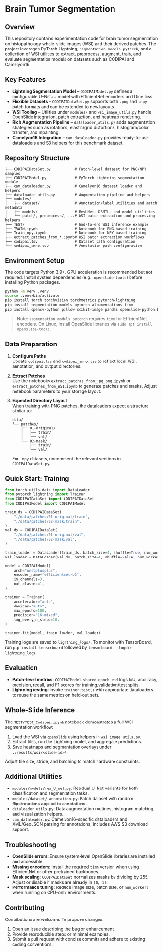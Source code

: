 # Brain Tumor Segmentation

## Overview
This repository contains experimentation code for brain tumor segmentation on histopathology whole-slide images (WSI) and their derived patches. The project leverages PyTorch Lightning, `segmentation_models_pytorch`, and a collection of WSI utilities to extract, preprocess, augment, train, and evaluate segmentation models on datasets such as CODIPAI and Camelyon16.

## Key Features
- **Lightning Segmentation Model** – `CODIPAIModel.py` defines a configurable U-Net++ model with EfficientNet encoders and Dice loss.
- **Flexible Datasets** – `CODIPAIDataSet.py` supports both `.png` and `.npy` patch formats and can be extended to new layouts.
- **WSI Tooling** – Utilities under `modules/` and `wsi_image_utils.py` handle OpenSlide integration, patch extraction, and heatmap rendering.
- **Rich Augmentation Pipeline** – `dataloader_utils.py` adds augmentation strategies such as rotations, elastic/grid distortions, histogram/color transfer, and inpainting.
- **Camelyon16 Integration** – `cam_dataloader.py` provides ready-to-use dataloaders and S3 helpers for this benchmark dataset.

## Repository Structure
```
├── CODIPAIDataSet.py           # Patch-level dataset for PNG/NPY samples
├── CODIPAIModel.py             # PyTorch Lightning segmentation module
├── cam_dataloader.py           # Camelyon16 dataset loader and helpers
├── dataloader_utils.py         # Augmentation pipeline and helpers
├── modules/
│   ├── dataset/                # Annotation/label utilities and patch metadata
│   ├── models/                 # ResUNet, DSMIL, and model utilities
│   └── patch/, preprocess/, ...# WSI patch extraction and processing helpers
├── TEST/                       # End-to-end WSI inference example
├── TRAIN.ipynb                 # Notebook for PNG-based training
├── Train_npy.ipynb             # Notebook for NPY-based training
├── extract_patches_from_*.ipynb# WSI patch extraction workflows
├── codipai.tsv                 # Dataset path configuration
└── codipai_anno.tsv            # Annotation path configuration
```

## Environment Setup
The code targets Python 3.9+. GPU acceleration is recommended but not required. Install system dependencies (e.g., `openslide-tools`) before installing Python packages.

```bash
python -m venv .venv
source .venv/bin/activate
pip install torch torchvision torchmetrics pytorch-lightning
pip install segmentation-models-pytorch albumentations timm
pip install opencv-python pillow scikit-image pandas openslide-python boto3 fiona rich
```

> Note: `segmentation_models_pytorch` requires `timm` for EfficientNet encoders. On Linux, install OpenSlide libraries via `sudo apt install openslide-tools`.

## Data Preparation

1. **Configure Paths**  
   Update `codipai.tsv` and `codipai_anno.tsv` to reflect local WSI, annotation, and output directories.

2. **Extract Patches**  
   Use the notebooks `extract_patches_from_jpg_png.ipynb` or `extract_patches_from_WSI.ipynb` to generate patches and masks. Adjust notebook parameters to your storage layout.

3. **Expected Directory Layout**  
   When training with PNG patches, the dataloaders expect a structure similar to:
   ```
   data/
   └── patches/
       ├── 01-original/
       │   ├── train/
       │   └── val/
       └── 02-mask/
           ├── train/
           └── val/
   ```
   For `.npy` datasets, uncomment the relevant sections in `CODIPAIDataSet.py`.

## Quick Start: Training
```python
from torch.utils.data import DataLoader
from pytorch_lightning import Trainer
from CODIPAIDataSet import CODIPAIDataSet
from CODIPAIModel import CODIPAIModel

train_ds = CODIPAIDataSet(
    "./data/patches/01-original/train",
    "./data/patches/02-mask/train",
)
val_ds = CODIPAIDataSet(
    "./data/patches/01-original/val",
    "./data/patches/02-mask/val",
)

train_loader = DataLoader(train_ds, batch_size=4, shuffle=True, num_workers=4)
val_loader = DataLoader(val_ds, batch_size=4, shuffle=False, num_workers=4)

model = CODIPAIModel(
    arch="unetplusplus",
    encoder_name="efficientnet-b3",
    in_channels=3,
    out_classes=1,
)

trainer = Trainer(
    accelerator="auto",
    devices="auto",
    max_epochs=100,
    precision="16-mixed",
    log_every_n_steps=10,
)

trainer.fit(model, train_loader, val_loader)
```

Training logs are saved to `lightning_logs/`. To monitor with TensorBoard, run `pip install tensorboard` followed by `tensorboard --logdir lightning_logs`.

## Evaluation
- **Patch-level metrics**: `CODIPAIModel.shared_epoch_end` logs IoU, accuracy, precision, recall, and F1 scores for training/validation/test splits.
- **Lightning testing**: invoke `trainer.test()` with appropriate dataloaders to reuse the same metrics on held-out sets.

## Whole-Slide Inference
The `TEST/TEST_Codipai.ipynb` notebook demonstrates a full WSI segmentation workflow:
1. Load the WSI via `openslide` using helpers in `wsi_image_utils.py`.
2. Extract tiles, run the Lightning model, and aggregate predictions.
3. Save heatmaps and segmentation overlays under `./results/wsi/<slide-id>/`.

Adjust tile size, stride, and batching to match hardware constraints.

## Additional Utilities
- `modules/models/res_U_net.py`: Residual U-Net variants for both classification and segmentation tasks.
- `modules/dataset/_annotation.py`: Patch dataset with random flips/rotations applied to annotations.
- `dataloader_utils.py`: Data augmentation routines, histogram matching, and visualization helpers.
- `cam_dataloader.py`: Camelyon16-specific dataloaders and XML/GeoJSON parsing for annotations; includes AWS S3 download support.

## Troubleshooting
- **OpenSlide errors**: Ensure system-level OpenSlide libraries are installed and accessible.
- **Missing encoders**: Install the required `timm` version when using EfficientNet or other pretrained backbones.
- **Mask scaling**: `CODIPAIDataSet` normalizes masks by dividing by 255. Adjust or disable if masks are already in `[0, 1]`.
- **Performance tuning**: Reduce image size, batch size, or `num_workers` when running on CPU-only environments.

## Contributing
Contributions are welcome. To propose changes:
1. Open an issue describing the bug or enhancement.
2. Provide reproducible steps or minimal examples.
3. Submit a pull request with concise commits and adhere to existing coding conventions.

